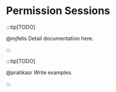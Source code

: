 # Permission Sessions

:::tip[TODO]

@mjfelis
Detail documentation here.

:::

:::tip[TODO]

@pratikasr
Write examples.

:::

